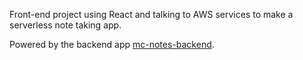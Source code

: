 Front-end project using React and talking to AWS services to make a serverless note taking app.

Powered by the backend app [mc-notes-backend](https://github.com/Mattc007/mc-notes-backend).
